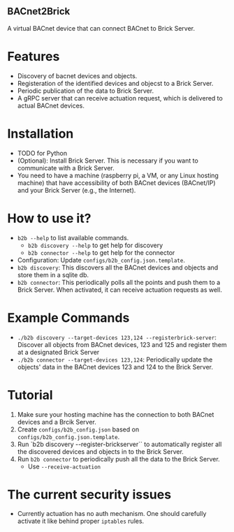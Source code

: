 BACnet2Brick
------------
A virtual BACnet device that can connect BACnet to Brick Server.

# Features
- Discovery of bacnet devices and objects.
- Registeration of the identified devices and objecst to a Brick Server.
- Periodic publication of the data to Brick Server.
- A gRPC server that can receive actuation request, which is delivered to actual BACnet devices.

# Installation
- TODO for Python
- (Optional): Install Brick Server. This is necessary if you want to communicate with a Brick Server.
- You need to have a machine (raspberry pi, a VM, or any Linux hosting machine) that have accessibility of both BACnet devices (BACnet/IP) and your Brick Server (e.g., the Internet).

# How to use it?
- `b2b --help` to list available commands.
    - `b2b discovery --help` to get help for discovery
    - `b2b connector --help` to get help for the connector
- Configuration: Update `configs/b2b_config.json.template`.
- `b2b discovery`: This discovers all the BACnet devices and objects and store them in a sqlite db.
- `b2b connector`: This periodically polls all the points and push them to a Brick Server. When activated, it can receive actuation requests as well.

# Example Commands
- `./b2b discovery --target-devices 123,124 --registerbrick-server`: Discover all objects from BACnet devices, 123 and 125 and register them at a designated Brick Server
- `./b2b connector --target-devices 123,124`: Periodically update the objects' data in the BACnet devices 123 and 124 to the Brick Server.


# Tutorial
1. Make sure your hosting machine has the connection to both BACnet devices and a Brcik Server.
2. Create `configs/b2b_config.json` based on `configs/b2b_config.json.template`.
3. Run `b2b discovery --register-brickserver`` to automatically register all the discovered devices and objects in to the Brick Server.
4. Run `b2b connector` to periodically push all the data to the Brick Server.
    - Use ``--receive-actuation``


# The current security issues
- Currently actuation has no auth mechanism. One should carefully activate it like behind proper `iptables` rules.

